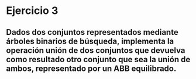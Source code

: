# Ejercicio 3
## Dados dos conjuntos representados mediante árboles binarios de búsqueda, implementa la operación unión de dos conjuntos que devuelva como resultado otro conjunto que sea la unión de ambos, representado por un ABB equilibrado. 